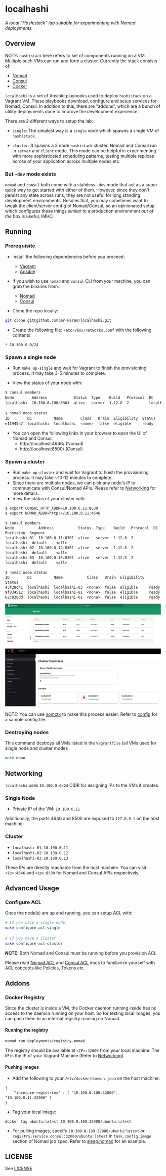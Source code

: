 # localhashi

_A local "Hashistack" lab suitable for experimenting with Nomad deployments._

## Overview

NOTE: `hashistack` here refers to set of components running on a VM. Multiple such VMs can run and form a cluster. Currently the stack consists of:

- [Nomad](https://www.nomadproject.io/)
- [Consul](https://www.consul.io/)
- [Docker](https://www.docker.com/)

`localhashi` is a set of Ansible playbooks used to deploy `hashistack` on a Vagrant VM. These playbooks download, configure and setup services for Nomad, Consul. In addition to this, there are "addons", which are a bunch of utility deployments done to improve the development experience.

There are 2 different ways to setup the lab:

- `single`: The simplest way is a `single` node which spawns a single VM of `hashistack`.

- `cluster`: It spawns a 3 node `hashistack` cluster. Nomad and Consul run in `server` and `client` mode. This mode can be helpful in experimenting with more sophisticated scheduling patterns, testing multiple replicas across of your application across multiple nodes etc.

### But `-dev` mode exists

`nomad` and `consul` both come with a stateless `-dev` mode that act as a super quick way to get started with either of them. However, since they don't persist any state across runs, they are not useful for long standing development environments. Besdies that, you may sometimes want to tweak the client/server config of Nomad/Consul, so an opinionated setup which configures these things _similar_ to a production environment _out of the box_ is useful, IMHO.

## Running

### Prerequisite

- Install the following dependencies before you proceed:

  - [Vagrant](https://www.vagrantup.com/docs/installation)
  - [Ansible](https://docs.ansible.com/ansible/latest/installation_guide/intro_installation.html)

- If you wish to use `nomad` and `consul` CLI from your machine, you can grab the binaries from:

  - [Nomad](https://www.nomadproject.io/downloads)
  - [Consul](https://www.consul.io/downloads)

- Clone the repo locally:

```bash
git clone git@github.com:mr-karan/localhashi.git
```

- Create the following file: `/etc/vbox/networks.conf` with the following contents:

```
* 10.100.0.0/24
```

### Spawn a single node

- Run `make up-single` and wait for Vagrant to finish the provisioning process. It may take 3-5 minutes to complete.

- View the status of your node with:

```bash
$ consul members
Node        Address            Status  Type    Build   Protocol  DC          Partition  Segment
localhashi  10.100.0.100:8301  alive   server  1.12.0  2         localhashi  default    <all>

$ nomad node status
ID        DC          Name        Class   Drain  Eligibility  Status
e11945a7  localhashi  localhashi  <none>  false  eligible     ready
```

- You can open the following links in your browser to open the UI of Nomad and Consul:
  - http://localhost:4646/ (Nomad)
  - http://localhost:8500/ (Consul)

### Spawn a cluster

- Run `make up-cluster` and wait for Vagrant to finish the provisioning process. It may take ~10-12 minutes to complete.
- Since there are multiple nodes, we can pick any node's IP to communicate with Consul/Nomad APIs. Please refer to [Networking](#networking) for more details.
- View the status of your cluster with:

```
$ export CONSUL_HTTP_ADDR=10.100.0.11:8500
$ export NOMAD_ADDR=http://10.100.0.11:4646

$ consul members                           
Node           Address           Status  Type    Build   Protocol  DC          Partition  Segment
localhashi-01  10.100.0.11:8301  alive   server  1.12.0  2         localhashi  default    <all>
localhashi-02  10.100.0.12:8301  alive   server  1.12.0  2         localhashi  default    <all>
localhashi-03  10.100.0.13:8301  alive   server  1.12.0  2         localhashi  default    <all>

$ nomad node status
ID        DC          Name           Class   Drain  Eligibility  Status
43f28c41  localhashi  localhashi-03  <none>  false  eligible     ready
9f034512  localhashi  localhashi-01  <none>  false  eligible     ready
62c838dd  localhashi  localhashi-02  <none>  false  eligible     ready
```

![nomad cluster members](img/nomad_cluster.png)

![consul cluster members](img/consul_cluster.png)

NOTE: You can use [nomctx](https://github.com/mr-karan/nomctx) to make this process easier. Refer to [config](./nomctx.hcl) for a sample config file.

### Destroying nodes

This command destroys all VMs listed in the `Vagrantfile` (all VMs used for single node and cluster mode):

```bash
make down
```

## Networking

`localhashi` uses `10.100.0.0/24` CIDR for assigning IPs to the VMs it creates.

### Single Node

- Private IP of the VM: `10.100.0.11`

Additionally, the ports 4646 and 8500 are exposed to `127.0.0.1` on the host machine.

### Cluster

- `localhashi-01`: `10.100.0.11`
- `localhashi-02`: `10.100.0.12`
- `localhashi-03`: `10.100.0.13`

These IPs are directly reachable from the host machine. You can visit `<ip>:4646` and `<ip>:8500` for Nomad and Consul APIs respectively.

## Advanced Usage

### Configure ACL

Once the node(s) are up and running, you can setup ACL with:

```bash
# If you have a single node:
make configure-acl-single

# If you have a cluster:
make configure-acl-cluster
```

**NOTE**: Both Nomad and Consul _must_ be running before you provision ACL.

Please read [Nomad ACL](https://learn.hashicorp.com/tutorials/nomad/access-control) and [Consul ACL](https://www.consul.io/docs/security/acl) docs to familiarize yourself with ACL concepts like Policies, Tokens etc.

## Addons

### Docker Registry

Since the cluster is inside a VM, the Docker daemon running inside has no access to the daemon running on your host. So for testing local images, you can push them to an internal registry running on Nomad.

#### Running the registry

```bash
nomad run deployments/registry.nomad
```

The registry should be available at `<IP>:32000` from your local machine. The IP is the IP of your Vagrant Machine (Refer to [Networking](#networking)).

#### Pushing images

- Add the following to your `/etc/docker/daemon.json` on the host machine:

```
{
    "insecure-registries" : [ "10.100.0.100:32000", "10.100.0.11:32000" ]
}
```

- Tag your local image:


```
docker tag ubuntu:latest 10.100.0.100:32000/ubuntu:latest
```

- For pulling images, specify `10.100.0.100:32000/ubuntu:latest` or `registry.service.consul:32000/ubuntu:latest` in `task.config.image` section of Nomad job spec. Refer to [sleep.nomad](./deployments/sleep.nomad) for an example.

## LICENSE

See [LICENSE](./LICENSE)
